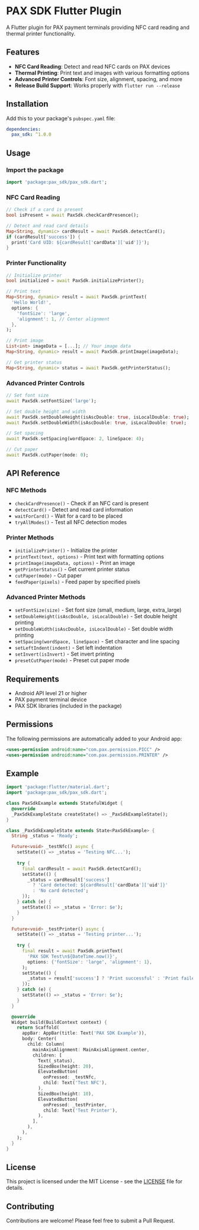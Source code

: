 # PAX SDK Flutter Plugin

A Flutter plugin for PAX payment terminals providing NFC card reading and thermal printer functionality.

## Features

- **NFC Card Reading**: Detect and read NFC cards on PAX devices
- **Thermal Printing**: Print text and images with various formatting options
- **Advanced Printer Controls**: Font size, alignment, spacing, and more
- **Release Build Support**: Works properly with `flutter run --release`

## Installation

Add this to your package's `pubspec.yaml` file:

```yaml
dependencies:
  pax_sdk: ^1.0.0
```

## Usage

### Import the package

```dart
import 'package:pax_sdk/pax_sdk.dart';
```

### NFC Card Reading

```dart
// Check if a card is present
bool isPresent = await PaxSdk.checkCardPresence();

// Detect and read card details
Map<String, dynamic> cardResult = await PaxSdk.detectCard();
if (cardResult['success']) {
  print('Card UID: ${cardResult['cardData']['uid']}');
}
```

### Printer Functionality

```dart
// Initialize printer
bool initialized = await PaxSdk.initializePrinter();

// Print text
Map<String, dynamic> result = await PaxSdk.printText(
  'Hello World!',
  options: {
    'fontSize': 'large',
    'alignment': 1, // Center alignment
  },
);

// Print image
List<int> imageData = [...]; // Your image data
Map<String, dynamic> result = await PaxSdk.printImage(imageData);

// Get printer status
Map<String, dynamic> status = await PaxSdk.getPrinterStatus();
```

### Advanced Printer Controls

```dart
// Set font size
await PaxSdk.setFontSize('large');

// Set double height and width
await PaxSdk.setDoubleHeight(isAscDouble: true, isLocalDouble: true);
await PaxSdk.setDoubleWidth(isAscDouble: true, isLocalDouble: true);

// Set spacing
await PaxSdk.setSpacing(wordSpace: 2, lineSpace: 4);

// Cut paper
await PaxSdk.cutPaper(mode: 0);
```

## API Reference

### NFC Methods

- `checkCardPresence()` - Check if an NFC card is present
- `detectCard()` - Detect and read card information
- `waitForCard()` - Wait for a card to be placed
- `tryAllModes()` - Test all NFC detection modes

### Printer Methods

- `initializePrinter()` - Initialize the printer
- `printText(text, options)` - Print text with formatting options
- `printImage(imageData, options)` - Print an image
- `getPrinterStatus()` - Get current printer status
- `cutPaper(mode)` - Cut paper
- `feedPaper(pixels)` - Feed paper by specified pixels

### Advanced Printer Methods

- `setFontSize(size)` - Set font size (small, medium, large, extra_large)
- `setDoubleHeight(isAscDouble, isLocalDouble)` - Set double height printing
- `setDoubleWidth(isAscDouble, isLocalDouble)` - Set double width printing
- `setSpacing(wordSpace, lineSpace)` - Set character and line spacing
- `setLeftIndent(indent)` - Set left indentation
- `setInvert(isInvert)` - Set invert printing
- `presetCutPaper(mode)` - Preset cut paper mode

## Requirements

- Android API level 21 or higher
- PAX payment terminal device
- PAX SDK libraries (included in the package)

## Permissions

The following permissions are automatically added to your Android app:

```xml
<uses-permission android:name="com.pax.permission.PICC" />
<uses-permission android:name="com.pax.permission.PRINTER" />
```

## Example

```dart
import 'package:flutter/material.dart';
import 'package:pax_sdk/pax_sdk.dart';

class PaxSdkExample extends StatefulWidget {
  @override
  _PaxSdkExampleState createState() => _PaxSdkExampleState();
}

class _PaxSdkExampleState extends State<PaxSdkExample> {
  String _status = 'Ready';

  Future<void> _testNfc() async {
    setState(() => _status = 'Testing NFC...');
    
    try {
      final cardResult = await PaxSdk.detectCard();
      setState(() {
        _status = cardResult['success'] 
          ? 'Card detected: ${cardResult['cardData']['uid']}'
          : 'No card detected';
      });
    } catch (e) {
      setState(() => _status = 'Error: $e');
    }
  }

  Future<void> _testPrinter() async {
    setState(() => _status = 'Testing printer...');
    
    try {
      final result = await PaxSdk.printText(
        'PAX SDK Test\n${DateTime.now()}',
        options: {'fontSize': 'large', 'alignment': 1},
      );
      setState(() {
        _status = result['success'] ? 'Print successful' : 'Print failed';
      });
    } catch (e) {
      setState(() => _status = 'Error: $e');
    }
  }

  @override
  Widget build(BuildContext context) {
    return Scaffold(
      appBar: AppBar(title: Text('PAX SDK Example')),
      body: Center(
        child: Column(
          mainAxisAlignment: MainAxisAlignment.center,
          children: [
            Text(_status),
            SizedBox(height: 20),
            ElevatedButton(
              onPressed: _testNfc,
              child: Text('Test NFC'),
            ),
            SizedBox(height: 10),
            ElevatedButton(
              onPressed: _testPrinter,
              child: Text('Test Printer'),
            ),
          ],
        ),
      ),
    );
  }
}
```

## License

This project is licensed under the MIT License - see the [LICENSE](LICENSE) file for details.

## Contributing

Contributions are welcome! Please feel free to submit a Pull Request.

